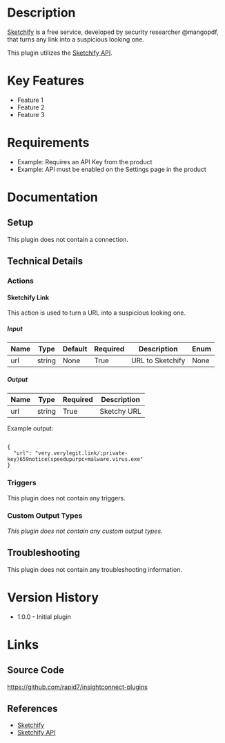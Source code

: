 # Description

[Sketchify](https://verylegit.link/) is a free service, developed by security researcher @mangopdf, that turns any link into a suspicious looking one.

This plugin utilizes the [Sketchify API](https://github.com/defaultnamehere/verylegit.link).

# Key Features

* Feature 1
* Feature 2
* Feature 3

# Requirements

* Example: Requires an API Key from the product
* Example: API must be enabled on the Settings page in the product

# Documentation

## Setup

This plugin does not contain a connection.

## Technical Details

### Actions

#### Sketchify Link

This action is used to turn a URL into a suspicious looking one.

##### Input

|Name|Type|Default|Required|Description|Enum|
|----|----|-------|--------|-----------|----|
|url|string|None|True|URL to Sketchify|None|

##### Output

|Name|Type|Required|Description|
|----|----|--------|-----------|
|url|string|True|Sketchy URL|

Example output:

```

{
  "url": "very.verylegit.link/;private-key)659notice(speedupurpc+malware.virus.exe"
}

```

### Triggers

This plugin does not contain any triggers.

### Custom Output Types

_This plugin does not contain any custom output types._

## Troubleshooting

This plugin does not contain any troubleshooting information.

# Version History

* 1.0.0 - Initial plugin

# Links

## Source Code

https://github.com/rapid7/insightconnect-plugins

## References

* [Sketchify](https://verylegit.link/)
* [Sketchify API](https://github.com/defaultnamehere/verylegit.link)

